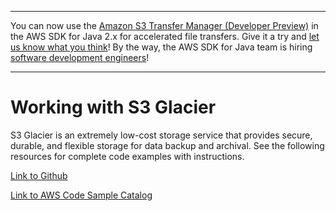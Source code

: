 --------

You can now use the [Amazon S3 Transfer Manager \(Developer Preview\)](https://bit.ly/2WQebiP) in the AWS SDK for Java 2\.x for accelerated file transfers\. Give it a try and [let us know what you think](https://bit.ly/3zT1YYM)\! By the way, the AWS SDK for Java team is hiring [software development engineers](https://github.com/aws/aws-sdk-java-v2/issues/3156)\!

--------

# Working with S3 Glacier<a name="examples-glacier"></a>

 S3 Glacier is an extremely low\-cost storage service that provides secure, durable, and flexible storage for data backup and archival\. See the following resources for complete code examples with instructions\.

 [Link to Github](https://github.com/awsdocs/aws-doc-sdk-examples/tree/master/javav2/example_code/glacier) 

 [Link to AWS Code Sample Catalog](http://docs.aws.amazon.com/code-samples/latest/catalog/code-catalog-javav2-example_code-glacier.html) 